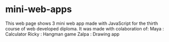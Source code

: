 # mini-web-apps

This web page shows 3 mini web app made with JavaScript for the thirth course of web developed diploma.
It was made with colaboration of:
Maya : Calculator
Ricky : Hangman game
Zalpa : Drawing app
